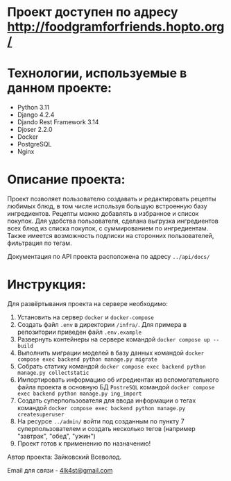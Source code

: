 # Проект доступен по адресу http://foodgramforfriends.hopto.org/

# Технологии, используемые в данном проекте:

- Python 3.11
- Django 4.2.4
- Djando Rest Framework 3.14
- Djoser 2.2.0
- Docker
- PostgreSQL
- Nginx

# Описание проекта:

Проект позволяет пользователю создавать и редактировать рецепты любимых блюд, в том числе используя большую встроенную базу ингредиентов. Рецепты можно добавлять в избранное и список покупок. Для удобства пользователя, сделана выгрузка ингредиентов всех блюд из списка покупок, с суммированием по ингредиентам. Также имеется возможность подписки на сторонних пользователей, фильтрация по тегам.

Документация по API проекта расположена по адресу `../api/docs/`

# Инструкция:

Для развёртывания проекта на сервере необходимо:

1. Установить на сервер `docker` и `docker-compose`
2. Создать файл `.env` в директории `/infra/`. Для примера в репозитории приведен файл `.env.example`
3. Развернуть контейнеры на сервере командой `docker compose up --build`
4. Выполнить миграции моделей в базу данных командой `docker compose exec backend python manage.py migrate`
5. Собрать статику командой `docker compose exec backend python manage.py collectstatic`
6. Импортировать информацию об игредиентах из вспомогательного файла проекта в основную БД `PostreSQL` командой `docker compose exec backend python manage.py ing_import`
7. Создать суперпользователя для ввода информации о тегах командой `docker compose exec backend python manage.py createsuperuser`
8. На ресурсе `../admin/` войти под созданным по пункту 7 суперпользователем и создать несколько тегов (например "завтрак", "обед", "ужин")
9. Проект готов к применению по назначению!

Автор проекта: Зайковский Всеволод.

Email для связи - 4lk4st@gmail.com
